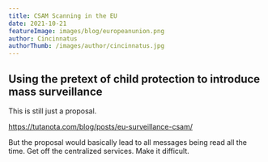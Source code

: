 ```yaml
---
title: CSAM Scanning in the EU
date: 2021-10-21
featureImage: images/blog/europeanunion.png
author: Cincinnatus
authorThumb: /images/author/cincinnatus.jpg
---
```


## Using the pretext of child protection to introduce mass surveillance

This is still just a proposal.

https://tutanota.com/blog/posts/eu-surveillance-csam/

But the proposal would basically lead to all messages being read all the time. Get off the centralized services. Make it difficult.